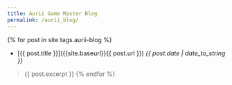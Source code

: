 ```yaml
---
title: Aurii Game Master Blog
permalink: /aurii_blog/
---
```


{% for post in site.tags.aurii-blog %}
* [{{ post.title }}]({{site.baseurl}}{{ post.url }}) *{{ post.date | date_to_string }}*
> {{ post.excerpt }}
{% endfor %}